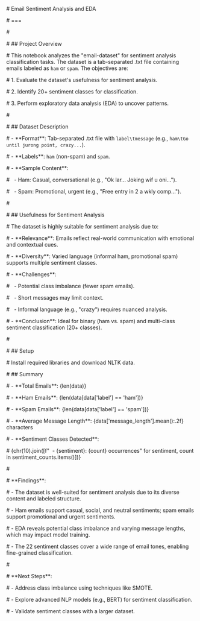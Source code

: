 ﻿\# Email Sentiment Analysis and EDA

\# ===

\#

\# ## Project Overview

\# This notebook analyzes the "email-dataset" for sentiment analysis classification tasks. The dataset is a tab-separated .txt file containing emails labeled as `ham` or `spam`. The objectives are:

\# 1. Evaluate the dataset's usefulness for sentiment analysis.

\# 2. Identify 20+ sentiment classes for classification.

\# 3. Perform exploratory data analysis (EDA) to uncover patterns.

\#

\# ## Dataset Description

\# - \*\*Format\*\*: Tab-separated .txt file with `label\tmessage` (e.g., `ham\tGo until jurong point, crazy...`).

\# - \*\*Labels\*\*: `ham` (non-spam) and `spam`.

\# - \*\*Sample Content\*\*:

\#   - Ham: Casual, conversational (e.g., "Ok lar... Joking wif u oni...").

\#   - Spam: Promotional, urgent (e.g., "Free entry in 2 a wkly comp...").

\#

\# ## Usefulness for Sentiment Analysis

\# The dataset is highly suitable for sentiment analysis due to:

\# - \*\*Relevance\*\*: Emails reflect real-world communication with emotional and contextual cues.

\# - \*\*Diversity\*\*: Varied language (informal ham, promotional spam) supports multiple sentiment classes.

\# - \*\*Challenges\*\*:

\#   - Potential class imbalance (fewer spam emails).

\#   - Short messages may limit context.

\#   - Informal language (e.g., "crazy") requires nuanced analysis.

\# - \*\*Conclusion\*\*: Ideal for binary (ham vs. spam) and multi-class sentiment classification (20+ classes).

\#

\# ## Setup

\# Install required libraries and download NLTK data.

\# ## Summary

\# - \*\*Total Emails\*\*: {len(data)}

\# - \*\*Ham Emails\*\*: {len(data[data['label'] == 'ham'])}

\# - \*\*Spam Emails\*\*: {len(data[data['label'] == 'spam'])}

\# - \*\*Average Message Length\*\*: {data['message\_length'].mean():.2f} characters

\# - \*\*Sentiment Classes Detected\*\*:

\# {chr(10).join([f"  - {sentiment}: {count} occurrences" for sentiment, count in sentiment\_counts.items()])}

\#

\# \*\*Findings\*\*:

\# - The dataset is well-suited for sentiment analysis due to its diverse content and labeled structure.

\# - Ham emails support casual, social, and neutral sentiments; spam emails support promotional and urgent sentiments.

\# - EDA reveals potential class imbalance and varying message lengths, which may impact model training.

\# - The 22 sentiment classes cover a wide range of email tones, enabling fine-grained classification.

\#

\# \*\*Next Steps\*\*:

\# - Address class imbalance using techniques like SMOTE.

\# - Explore advanced NLP models (e.g., BERT) for sentiment classification.

\# - Validate sentiment classes with a larger dataset.

